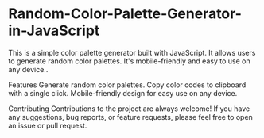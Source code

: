 # Random-Color-Palette-Generator-in-JavaScript
This is a simple color palette generator built with JavaScript. It allows users to generate random color palettes. It's mobile-friendly and easy to use on any device..

Features
Generate random color palettes.
Copy color codes to clipboard with a single click.
Mobile-friendly design for easy use on any device.


Contributing
Contributions to the project are always welcome! If you have any suggestions, bug reports, or feature requests, please feel free to open an issue or pull request.

